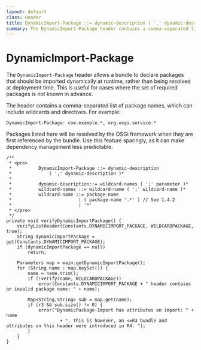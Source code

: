 ```yaml
---
layout: default
class: Header
title: DynamicImport-Package ::= dynamic-description ( ',' dynamic-description )* 
summary: The DynamicImport-Package header contains a comma-separated list of package names that should be dynamically imported when needed.
---
```


# DynamicImport-Package

The `DynamicImport-Package` header allows a bundle to declare packages that should be imported dynamically at runtime, rather than being resolved at deployment time. This is useful for cases where the set of required packages is not known in advance.

The header contains a comma-separated list of package names, which can include wildcards and directives. For example:

```
DynamicImport-Package: com.example.*, org.osgi.service.*
```

Packages listed here will be resolved by the OSGi framework when they are first referenced by the bundle. Use this feature sparingly, as it can make dependency management less predictable.

	/**
	 * <pre>
	 *          DynamicImport-Package ::= dynamic-description
	 *              ( ',' dynamic-description )*
	 *              
	 *          dynamic-description::= wildcard-names ( ';' parameter )*
	 *          wildcard-names ::= wildcard-name ( ';' wildcard-name )*
	 *          wildcard-name ::= package-name 
	 *                         | ( package-name '.*' ) // See 1.4.2
	 *                         | '*'
	 * </pre>
	 */
	private void verifyDynamicImportPackage() {
		verifyListHeader(Constants.DYNAMICIMPORT_PACKAGE, WILDCARDPACKAGE, true);
		String dynamicImportPackage = get(Constants.DYNAMICIMPORT_PACKAGE);
		if (dynamicImportPackage == null)
			return;

		Parameters map = main.getDynamicImportPackage();
		for (String name : map.keySet()) {
			name = name.trim();
			if (!verify(name, WILDCARDPACKAGE))
				error(Constants.DYNAMICIMPORT_PACKAGE + " header contains an invalid package name: " + name);

			Map<String,String> sub = map.get(name);
			if (r3 && sub.size() != 0) {
				error("DynamicPackage-Import has attributes on import: " + name
						+ ". This is however, an <=R3 bundle and attributes on this header were introduced in R4. ");
			}
		}
	}

